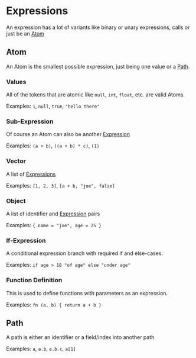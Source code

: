# Expressions

An expression has a lot of variants like binary or unary expressions, calls or just be an [Atom](#atom)

## Atom
An Atom is the smallest possible expression, just being one value or a [Path](#path).

### Values
All of the tokens that are atomic like `null`, `int`, `float`, etc. are valid Atoms.

Examples: `1`, `null`, `true`, `"hello there"`

### Sub-Expression
Of course an Atom can also be another [Expression](#expression)

Examples: `(a + b)`, `((a + b) * c)`, `(1)`

### Vector
A list of [Expressions](#expression)

Examples: `[1, 2, 3]`, `[a + b, "joe", false]`

### Object
A list of identifier and [Expression](#expression) pairs

Examples: `{ name = "joe", age = 25 }`

### If-Expression
A conditional expression branch with required if and else-cases.

Examples: `if age > 18 "of age" else "under age"`

### Function Definition
This is used to define functions with parameters as an expression.

Examples: `fn (a, b) { return a + b }`

## Path
A path is either an identifier or a field/index into another path

Examples: `a`, `a.b`, `a.b.c`, `a[1]`